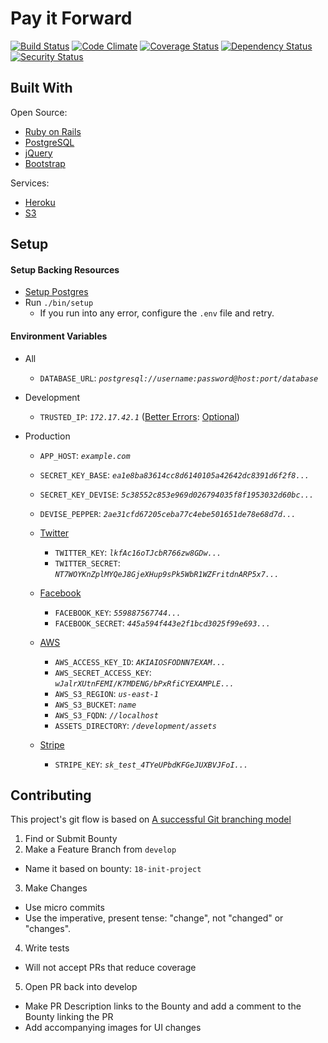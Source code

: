 # Pay it Forward
[![Build Status](//img.shields.io/travis/asm-products/pay-it-forward/develop.svg)](//travis-ci.org/asm-products/pay-it-forward)
[![Code Climate](//img.shields.io/codeclimate/github/asm-products/pay-it-forward.svg)](//codeclimate.com/github/asm-products/pay-it-forward)
[![Coverage Status](//img.shields.io/coveralls/asm-products/pay-it-forward/develop.svg)](//coveralls.io/r/asm-products/pay-it-forward?branch=develop)
[![Dependency Status](//img.shields.io/gemnasium/asm-products/pay-it-forward.svg)](//gemnasium.com/asm-products/pay-it-forward)
[![Security Status](//hakiri.io/github/asm-products/pay-it-forward/develop.svg)](//hakiri.io/github/asm-products/pay-it-forward/develop)


## Built With
Open Source:
- [Ruby on Rails](//github.com/rails/rails)
- [PostgreSQL](//www.postgresql.org/)
- [jQuery](//jquery.com/)
- [Bootstrap](//github.com/twbs/bootstrap)

Services:
- [Heroku](//www.heroku.com/)
- [S3](//aws.amazon.com/s3/)

## Setup
#### Setup Backing Resources
- [Setup Postgres](//wiki.postgresql.org/wiki/Detailed_installation_guides)
- Run `./bin/setup`
  - If you run into any error, configure the `.env` file and retry.


#### Environment Variables
- All
  - `DATABASE_URL`: _`postgresql://username:password@host:port/database`_

- Development
  - `TRUSTED_IP`: _`172.17.42.1`_ ([Better Errors](//github.com/charliesome/better_errors): [Optional](//github.com/charliesome/better_errors#security))

- Production
  - `APP_HOST`: _`example.com`_
  - `SECRET_KEY_BASE`: _`ea1e8ba83614cc8d6140105a42642dc8391d6f2f8...`_
  - `SECRET_KEY_DEVISE`: _`5c38552c853e969d026794035f8f1953032d60bc...`_
  - `DEVISE_PEPPER`: _`2ae31cfd67205ceba77c4ebe501651de78e68d7d...`_
  
  - [Twitter](//apps.twitter.com/)
    - `TWITTER_KEY`: _`lkfAc16oTJcbR766zw8GDw...`_
    - `TWITTER_SECRET`: _`NT7WOYKnZplMYQeJ8GjeXHup9sPk5WbR1WZFritdnARP5x7...`_
  
  - [Facebook](//developers.facebook.com)
    - `FACEBOOK_KEY`: _`559887567744...`_
    - `FACEBOOK_SECRET`: _`445a594f443e2f1bcd3025f99e693...`_
  
  - [AWS](//aws.amazon.com/)
    - `AWS_ACCESS_KEY_ID`: _`AKIAIOSFODNN7EXAM...`_ 
    - `AWS_SECRET_ACCESS_KEY`: _`wJalrXUtnFEMI/K7MDENG/bPxRfiCYEXAMPLE...`_
    - `AWS_S3_REGION`: _`us-east-1`_
    - `AWS_S3_BUCKET`: _`name`_
    - `AWS_S3_FQDN`: _`//localhost`_
    - `ASSETS_DIRECTORY`: _`/development/assets`_
  
  - [Stripe](//stripe.com/)
    - `STRIPE_KEY`: _`sk_test_4TYeUPbdKFGeJUXBVJFoI...`_


## Contributing
This project's git flow is based on [A successful Git branching model](http://nvie.com/posts/a-successful-git-branching-model/)

1. Find or Submit Bounty
2. Make a Feature Branch from `develop`
  - Name it based on bounty: `18-init-project`
3. Make Changes
  - Use micro commits
  - Use the imperative, present tense: "change", not "changed" or "changes".
4. Write tests
  - Will not accept PRs that reduce coverage
5. Open PR back into develop
  - Make PR Description links to the Bounty and add a comment to the Bounty linking the PR
  - Add accompanying images for UI changes
